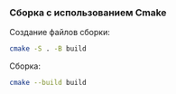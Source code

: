 ### Сборка с использованием Cmake
Создание файлов сборки:
```bash
cmake -S . -B build
```
Сборка:
```bash
cmake --build build
```
